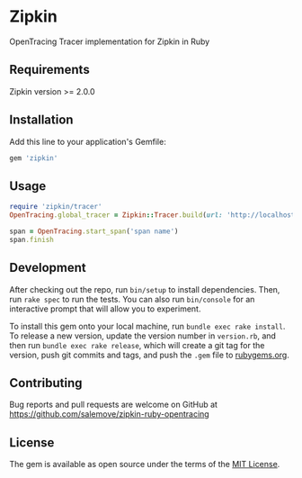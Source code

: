 # Zipkin

OpenTracing Tracer implementation for Zipkin in Ruby

## Requirements

Zipkin version >= 2.0.0

## Installation

Add this line to your application's Gemfile:

```ruby
gem 'zipkin'
```

## Usage

```ruby
require 'zipkin/tracer'
OpenTracing.global_tracer = Zipkin::Tracer.build(url: 'http://localhost:9411', service_name: 'echo')

span = OpenTracing.start_span('span name')
span.finish
```

## Development

After checking out the repo, run `bin/setup` to install dependencies. Then, run `rake spec` to run the tests. You can also run `bin/console` for an interactive prompt that will allow you to experiment.

To install this gem onto your local machine, run `bundle exec rake install`. To release a new version, update the version number in `version.rb`, and then run `bundle exec rake release`, which will create a git tag for the version, push git commits and tags, and push the `.gem` file to [rubygems.org](https://rubygems.org).

## Contributing

Bug reports and pull requests are welcome on GitHub at https://github.com/salemove/zipkin-ruby-opentracing


## License

The gem is available as open source under the terms of the [MIT License](http://opensource.org/licenses/MIT).

